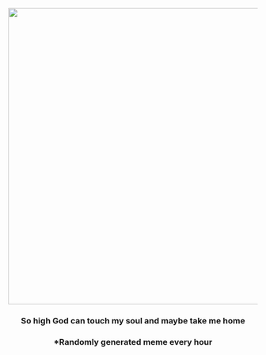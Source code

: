 <p align="center">
        <img src="https://i.redd.it/typubwmg8yw81.jpg" width="600" height="600">
        </p>
        <h3 align="center">So high God can touch my soul and maybe take me home</h3>
        <h3 align="center">*Randomly generated meme every hour</h3>
    
